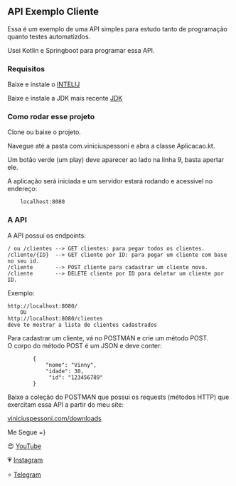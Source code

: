 ## API Exemplo Cliente

Essa é um exemplo de uma API simples para estudo tanto de programação quanto testes automatizdos.

Usei Kotlin e Springboot para programar essa API.

### Requisitos

Baixe e instale o [INTELIJ](https://www.jetbrains.com/idea/)

Baixe e instale a JDK mais recente [JDK](https://www.oracle.com/technetwork/java/javase/downloads/jdk8-downloads-2133151.html)


### Como rodar esse projeto 

Clone ou baixe o projeto.

Navegue até a pasta com.viniciuspessoni e abra a classe Aplicacao.kt.

Um botão verde (um play) deve aparecer ao lado na linha 9, basta apertar ele. 

A aplicação será iniciada e um servidor estará rodando e acessivel no endereço:

        localhost:8080

### A API 

A API possui os endpoints:
 
    / ou /clientes --> GET clientes: para pegar todos os clientes. 
    /cliente/{ID}  --> GET cliente por ID: para pegar um cliente com base no seu id.
    /cliente       --> POST cliente para cadastrar um cliente novo. 
    /cliente       --> DELETE cliente por ID para deletar um cliente por ID. 
    
Exemplo:

    http://localhost:8080/
        OU
    http://localhost:8080/clientes
    deve te mostrar a lista de clientes cadastrados
    
Para cadastrar um cliente, vá no POSTMAN e crie um método POST.           
O corpo do método POST é um JSON e deve conter:
            
            { 
                "nome": "Vinny",
                "idade": 30, 
                 "id": "123456789" 
            }

Baixe a coleção do POSTMAN que possui os requests (métodos HTTP)  que exercitam essa API a partir do meu site:

[viniciuspessoni.com/downloads]( https://www.viniciuspessoni.com/downloads)

Me Segue =}

😍 [YouTube]( https://www.youtube.com/c/pessonizando) 

💗 [Instagram](https://www.instagram.com/pessonizando)

⭐ [Telegram](https://t.me/pessonizando)